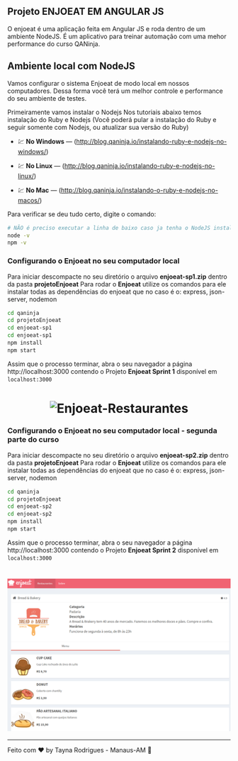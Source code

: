 
## Projeto ENJOEAT EM ANGULAR JS

O enjoeat é uma aplicação feita em Angular JS e roda dentro de um ambiente NodeJS. É um aplicativo para treinar automação com uma mehor performance do curso QANinja.

## Ambiente local com NodeJS
Vamos configurar o sistema Enjoeat de modo local em nossos computadores. Dessa forma você terá um melhor controle e performance do seu ambiente de testes.

Primeiramente vamos instalar o Nodejs
Nos tutoriais abaixo temos instalação do Ruby e Nodejs (Você poderá pular a instalação do Ruby e seguir somente com Nodejs, ou atualizar sua versão do Ruby)


- 💹 **No Windows** — (http://blog.qaninja.io/instalando-ruby-e-nodejs-no-windows/)

- 💹 **No Linux** — (http://blog.qaninja.io/instalando-ruby-e-nodejs-no-linux/)

- 💹 **No Mac** — (http://blog.qaninja.io/instalando-o-ruby-e-nodejs-no-macos/)


Para verificar se deu tudo certo, digite o comando:
```bash
# NÃO é preciso executar a linha de baixo caso ja tenha o NodeJS instalado
node -v
npm -v
```

### Configurando o Enjoeat no seu computador local
Para iniciar descompacte no seu diretório o arquivo **enjoeat-sp1.zip** dentro da pasta **projetoEnjoeat**
Para rodar o **Enjoeat** utilize os comandos para ele instalar todas as dependências do enjoeat que no caso é o: express, json-server, nodemon
```bash
cd qaninja
cd projetoEnjoeat
cd enjoeat-sp1
cd enjoeat-sp1
npm install
npm start
```
Assim que o processo terminar, abra o seu navegador a página http://localhost:3000 contendo o Projeto **Enjoeat Sprint 1** disponível em `localhost:3000`

<h1 align="center"><img align="center" src="../../imagem/restaurante.png" alt="Enjoeat-Restaurantes"></img></h1>

### Configurando o Enjoeat no seu computador local - segunda parte do curso
Para iniciar descompacte no seu diretório o arquivo **enjoeat-sp2.zip** dentro da pasta **projetoEnjoeat**
Para rodar o **Enjoeat** utilize os comandos para ele instalar todas as dependências do enjoeat que no caso é o: express, json-server, nodemon
```bash
cd qaninja
cd projetoEnjoeat
cd enjoeat-sp2
cd enjoeat-sp2
npm install
npm start
```
Assim que o processo terminar, abra o seu navegador a página http://localhost:3000 contendo o Projeto **Enjoeat Sprint 2** disponível em `localhost:3000`

<h1 align="center"><img align="center" src="../imagem/cardapioInformacoes.png" alt="Enjoeat-Informações-Cardápio"></img></h1>

----------
Feito com ♥ by Tayna Rodrigues - Manaus-AM  👋 


